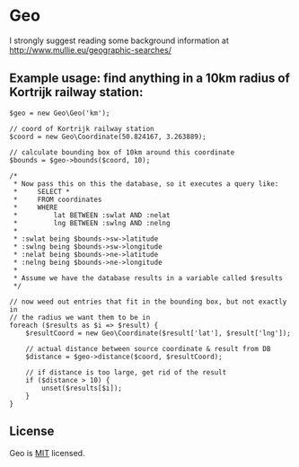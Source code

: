 # Geo

I strongly suggest reading some background information at http://www.mullie.eu/geographic-searches/

## Example usage: find anything in a 10km radius of Kortrijk railway station:

    $geo = new Geo\Geo('km');

    // coord of Kortrijk railway station
    $coord = new Geo\Coordinate(50.824167, 3.263889);

    // calculate bounding box of 10km around this coordinate
    $bounds = $geo->bounds($coord, 10);

    /*
     * Now pass this on this the database, so it executes a query like:
     *     SELECT *
     *     FROM coordinates
     *     WHERE
     *         lat BETWEEN :swlat AND :nelat
     *         lng BETWEEN :swlng AND :nelng
     *
     * :swlat being $bounds->sw->latitude
     * :swlng being $bounds->sw->longitude
     * :nelat being $bounds->ne->latitude
     * :nelng being $bounds->ne->longitude
     *
     * Assume we have the database results in a variable called $results
     */

    // now weed out entries that fit in the bounding box, but not exactly in
    // the radius we want them to be in
    foreach ($results as $i => $result) {
        $resultCoord = new Geo\Coordinate($result['lat'], $result['lng']);

        // actual distance between source coordinate & result from DB
        $distance = $geo->distance($coord, $resultCoord);

        // if distance is too large, get rid of the result
        if ($distance > 10) {
            unset($results[$i]);
        }
    }

## License
Geo is [MIT](http://opensource.org/licenses/MIT) licensed.
